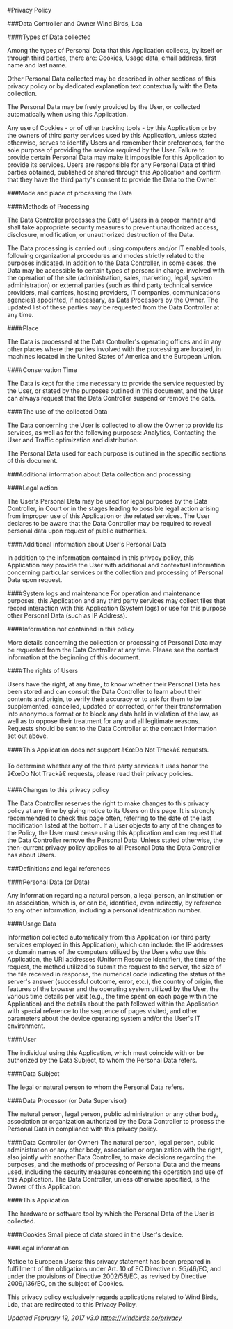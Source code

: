 #Privacy Policy

###Data Controller and Owner
Wind Birds, Lda

####Types of Data collected

Among the types of Personal Data that this Application collects, by itself or through third parties, there are: Cookies, Usage data, email address, first name and last name.

Other Personal Data collected may be described in other sections of this privacy policy or by dedicated explanation text contextually with the Data collection.

The Personal Data may be freely provided by the User, or collected automatically when using this Application.

Any use of Cookies - or of other tracking tools - by this Application or by the owners of third party services used by this Application, unless stated otherwise, serves to identify Users and remember their preferences, for the sole purpose of providing the service required by the User.
Failure to provide certain Personal Data may make it impossible for this Application to provide its services.
Users are responsible for any Personal Data of third parties obtained, published or shared through this Application and confirm that they have the third party's consent to provide the Data to the Owner.

###Mode and place of processing the Data

####Methods of Processing

The Data Controller processes the Data of Users in a proper manner and shall take appropriate security measures to prevent unauthorized access, disclosure, modification, or unauthorized destruction of the Data.

The Data processing is carried out using computers and/or IT enabled tools, following organizational procedures and modes strictly related to the purposes indicated. In addition to the Data Controller, in some cases, the Data may be accessible to certain types of persons in charge, involved with the operation of the site (administration, sales, marketing, legal, system administration) or external parties (such as third party technical service providers, mail carriers, hosting providers, IT companies, communications agencies) appointed, if necessary, as Data Processors by the Owner. The updated list of these parties may be requested from the Data Controller at any time.

####Place

The Data is processed at the Data Controller's operating offices and in any other places where the parties involved with the processing are located, in machines located in the United States of America and the European Union.

####Conservation Time

The Data is kept for the time necessary to provide the service requested by the User, or stated by the purposes outlined in this document, and the User can always request that the Data Controller suspend or remove the data.

####The use of the collected Data

The Data concerning the User is collected to allow the Owner to provide its services, as well as for the following purposes: Analytics, Contacting the User and Traffic optimization and distribution.

The Personal Data used for each purpose is outlined in the specific sections of this document.

###Additional information about Data collection and processing

####Legal action

The User's Personal Data may be used for legal purposes by the Data Controller, in Court or in the stages leading to possible legal action arising from improper use of this Application or the related services.
The User declares to be aware that the Data Controller may be required to reveal personal data upon request of public authorities.

####Additional information about User's Personal Data

In addition to the information contained in this privacy policy, this Application may provide the User with additional and contextual information concerning particular services or the collection and processing of Personal Data upon request.

####System logs and maintenance
For operation and maintenance purposes, this Application and any third party services may collect files that record interaction with this Application (System logs) or use for this purpose other Personal Data (such as IP Address).

####Information not contained in this policy

More details concerning the collection or processing of Personal Data may be requested from the Data Controller at any time. Please see the contact information at the beginning of this document.

####The rights of Users

Users have the right, at any time, to know whether their Personal Data has been stored and can consult the Data Controller to learn about their contents and origin, to verify their accuracy or to ask for them to be supplemented, cancelled, updated or corrected, or for their transformation into anonymous format or to block any data held in violation of the law, as well as to oppose their treatment for any and all legitimate reasons. Requests should be sent to the Data Controller at the contact information set out above.

####This Application does not support â€œDo Not Trackâ€ requests.

To determine whether any of the third party services it uses honor the â€œDo Not Trackâ€ requests, please read their privacy policies.

####Changes to this privacy policy

The Data Controller reserves the right to make changes to this privacy policy at any time by giving notice to its Users on this page. It is strongly recommended to check this page often, referring to the date of the last modification listed at the bottom. If a User objects to any of the changes to the Policy, the User must cease using this Application and can request that the Data Controller remove the Personal Data. Unless stated otherwise, the then-current privacy policy applies to all Personal Data the Data Controller has about Users.

###Definitions and legal references

####Personal Data (or Data)

Any information regarding a natural person, a legal person, an institution or an association, which is, or can be, identified, even indirectly, by reference to any other information, including a personal identification number.

####Usage Data

Information collected automatically from this Application (or third party services employed in this Application), which can include: the IP addresses or domain names of the computers utilized by the Users who use this Application, the URI addresses (Uniform Resource Identifier), the time of the request, the method utilized to submit the request to the server, the size of the file received in response, the numerical code indicating the status of the server's answer (successful outcome, error, etc.), the country of origin, the features of the browser and the operating system utilized by the User, the various time details per visit (e.g., the time spent on each page within the Application) and the details about the path followed within the Application with special reference to the sequence of pages visited, and other parameters about the device operating system and/or the User's IT environment.

####User

The individual using this Application, which must coincide with or be authorized by the Data Subject, to whom the Personal Data refers.

####Data Subject

The legal or natural person to whom the Personal Data refers.

####Data Processor (or Data Supervisor)

The natural person, legal person, public administration or any other body, association or organization authorized by the Data Controller to process the Personal Data in compliance with this privacy policy.

####Data Controller (or Owner)
The natural person, legal person, public administration or any other body, association or organization with the right, also jointly with another Data Controller, to make decisions regarding the purposes, and the methods of processing of Personal Data and the means used, including the security measures concerning the operation and use of this Application. The Data Controller, unless otherwise specified, is the Owner of this Application.

####This Application

The hardware or software tool by which the Personal Data of the User is collected.

####Cookies
Small piece of data stored in the User's device.

###Legal information

Notice to European Users: this privacy statement has been prepared in fulfillment of the obligations under Art. 10 of EC Directive n. 95/46/EC, and under the provisions of Directive 2002/58/EC, as revised by Directive 2009/136/EC, on the subject of Cookies.

This privacy policy exclusively regards applications related to Wind Birds, Lda, that are redirected to this Privacy Policy.

_Updated February 19, 2017 v3.0 https://windbirds.co/privacy_
